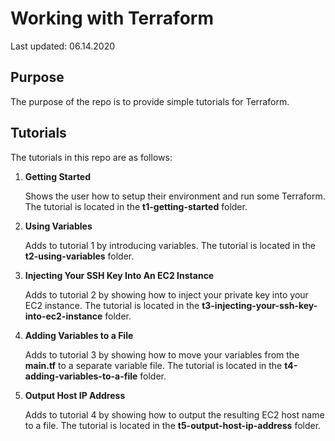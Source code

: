 # Working with Terraform

Last updated: 06.14.2020

## Purpose

The purpose of the repo is to provide simple tutorials for Terraform.

## Tutorials
The tutorials in this repo are as follows:

1. **Getting Started**

    Shows the user how to setup their environment
    and run some Terraform.  The tutorial is located in the
    **t1-getting-started** folder.

2. **Using Variables**

    Adds to tutorial 1 by introducing variables.
    The tutorial is located in the **t2-using-variables** folder.

3. **Injecting Your SSH Key Into An EC2 Instance**

    Adds to tutorial 2 by
    showing how to inject your private key into your EC2 instance.
    The tutorial is located in the **t3-injecting-your-ssh-key-into-ec2-instance** folder.

4. **Adding Variables to a File**

    Adds to tutorial 3 by showing how to
    move your variables from the **main.tf** to a separate variable file.  The
    tutorial is located in the **t4-adding-variables-to-a-file** folder.

5. **Output Host IP Address**

   Adds to tutorial 4 by showing how to output the resulting EC2 host name to a
   file.  The tutorial is located in the **t5-output-host-ip-address** folder.